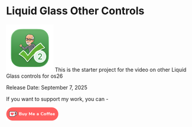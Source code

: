 # Liquid Glass Other Controls

![AppIcon128](images/AppIcon128.png) This is the starter project for the video on other Liquid Glass controls for os26

Release Date: September 7, 2025

If you want to support my work, you can - </br>

<a href='https://ko-fi.com/Z8Z22WRVG' target='_blank'><img height='36' style='border:0px;height:36px;' src='Images/kofi3.png' border='0' alt='Buy Me a Coffee at ko-fi.com' /></a>

